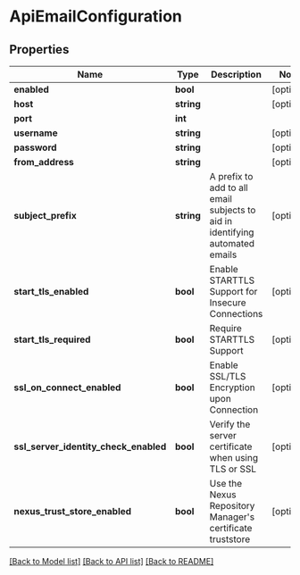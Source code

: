 # ApiEmailConfiguration

## Properties
Name | Type | Description | Notes
------------ | ------------- | ------------- | -------------
**enabled** | **bool** |  | [optional] 
**host** | **string** |  | [optional] 
**port** | **int** |  | 
**username** | **string** |  | [optional] 
**password** | **string** |  | [optional] 
**from_address** | **string** |  | [optional] 
**subject_prefix** | **string** | A prefix to add to all email subjects to aid in identifying automated emails | [optional] 
**start_tls_enabled** | **bool** | Enable STARTTLS Support for Insecure Connections | [optional] 
**start_tls_required** | **bool** | Require STARTTLS Support | [optional] 
**ssl_on_connect_enabled** | **bool** | Enable SSL/TLS Encryption upon Connection | [optional] 
**ssl_server_identity_check_enabled** | **bool** | Verify the server certificate when using TLS or SSL | [optional] 
**nexus_trust_store_enabled** | **bool** | Use the Nexus Repository Manager&#39;s certificate truststore | [optional] 

[[Back to Model list]](../README.md#documentation-for-models) [[Back to API list]](../README.md#documentation-for-api-endpoints) [[Back to README]](../README.md)


